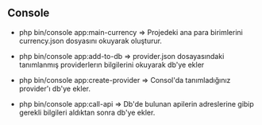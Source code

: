 
Console
--------------
  * php bin/console app:main-currency => Projedeki ana para birimlerini currency.json dosyasını okuyarak oluşturur.

  * php bin/console app:add-to-db => provider.json dosayasındaki tanımlanmış providerlerın bilgilerini okuyarak db'ye ekler

  * php bin/console app:create-provider => Consol'da tanımladığınız provider'ı db'ye ekler. 

  * php bin/console app:call-api => Db'de bulunan apilerin adreslerine gibip gerekli bilgileri aldıktan sonra db'ye ekler.
